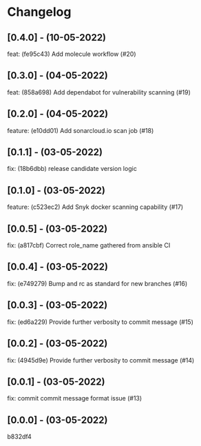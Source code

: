 # Changelog

## [0.4.0] - (10-05-2022)
feat: (fe95c43) Add molecule workflow (#20)

## [0.3.0] - (04-05-2022)
feat: (858a698) Add dependabot for vulnerability scanning (#19)

## [0.2.0] - (04-05-2022)
feature: (e10dd01) Add sonarcloud.io scan job (#18)

## [0.1.1] - (03-05-2022)
fix: (18b6dbb) release candidate version logic

## [0.1.0] - (03-05-2022)
feature: (c523ec2) Add Snyk docker scanning capability (#17)

## [0.0.5] - (03-05-2022)
fix: (a817cbf) Correct role_name gathered from ansible CI

## [0.0.4] - (03-05-2022)
fix: (e749279) Bump and rc as standard for new branches (#16)

## [0.0.3] - (03-05-2022)
fix: (ed6a229) Provide further verbosity to commit message (#15)

## [0.0.2] - (03-05-2022)
fix: (4945d9e) Provide further verbosity to commit message (#14)

## [0.0.1] - (03-05-2022)
fix: commit commit message format issue (#13)

## [0.0.0] - (03-05-2022)
b832df4
